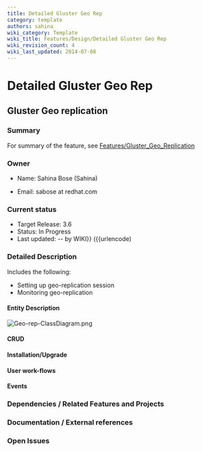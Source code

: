 ```yaml
---
title: Detailed Gluster Geo Rep
category: template
authors: sahina
wiki_category: Template
wiki_title: Features/Design/Detailed Gluster Geo Rep
wiki_revision_count: 4
wiki_last_updated: 2014-07-08
---
```


# Detailed Gluster Geo Rep

## Gluster Geo replication

### Summary

For summary of the feature, see [Features/Gluster_Geo_Replication](/develop/release-management/features/gluster/gluster-geo-replication/)

### Owner

*   Name: Sahina Bose (Sahina)

<!-- -->

*   Email: sabose at redhat.com

### Current status

*   Target Release: 3.6
*   Status: In Progress
*   Last updated: -- by WIKI}} ({{urlencode)

### Detailed Description

Includes the following:

*   Setting up geo-replication session
*   Monitoring geo-replication

#### Entity Description

![](Geo-rep-ClassDiagram.png "Geo-rep-ClassDiagram.png")

#### CRUD

#### Installation/Upgrade

#### User work-flows

#### Events

### Dependencies / Related Features and Projects

### Documentation / External references


### Open Issues

